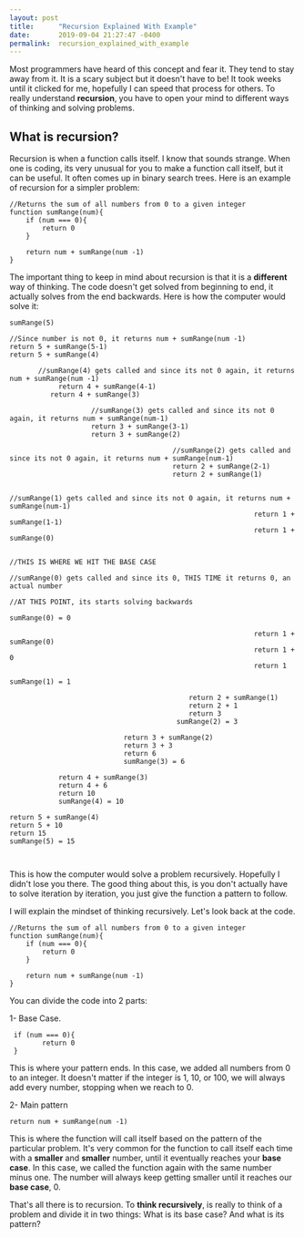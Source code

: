 ```yaml
---
layout: post
title:      "Recursion Explained With Example"
date:       2019-09-04 21:27:47 -0400
permalink:  recursion_explained_with_example
---
```



Most programmers have heard of this concept and fear it. They tend to stay away from it. It is a scary subject but it doesn't have to be! It took weeks until it clicked for me, hopefully I can speed that process for others. To really understand **recursion**, you have to open your mind to different ways of thinking and solving problems.

## What is recursion?

Recursion is when a function  calls itself. I know that sounds strange. When one is coding, its very unusual for you to make a function call itself, but it can be useful. It often comes up in binary search trees. Here is an example of recursion for a simpler problem:

```
//Returns the sum of all numbers from 0 to a given integer
function sumRange(num){
    if (num === 0){
        return 0
    }
    
    return num + sumRange(num -1)
}
```

The important thing to keep in mind about recursion is that it is a **different** way of thinking. The code doesn't get solved from beginning to end, it actually solves from the end backwards. Here is how the computer would solve it:

```
sumRange(5)

//Since number is not 0, it returns num + sumRange(num -1)
return 5 + sumRange(5-1)
return 5 + sumRange(4)

       //sumRange(4) gets called and since its not 0 again, it returns num + sumRange(num -1)
			return 4 + sumRange(4-1)
		  return 4 + sumRange(3)
											 
					//sumRange(3) gets called and since its not 0 again, it returns num + sumRange(num-1)
					return 3 + sumRange(3-1)
					return 3 + sumRange(2)
																					 
										//sumRange(2) gets called and since its not 0 again, it returns num + sumRange(num-1)
										return 2 + sumRange(2-1)
										return 2 + sumRange(1)
																																 
															//sumRange(1) gets called and since its not 0 again, it returns num + sumRange(num-1)
															return 1 + sumRange(1-1)
															return 1 + sumRange(0)
																																											
																			//THIS IS WHERE WE HIT THE BASE CASE
																			//sumRange(0) gets called and since its 0, THIS TIME it returns 0, an actual number
																			//AT THIS POINT, its starts solving backwards
																			sumRange(0) = 0
																																																						
															return 1 + sumRange(0)
															return 1 + 0
															return 1
															sumRange(1) = 1
																																												
											return 2 + sumRange(1)
											return 2 + 1
											return 3
										 sumRange(2) = 3
																																	
							return 3 + sumRange(2)
							return 3 + 3
							return 6
							sumRange(3) = 6
												
			return 4 + sumRange(3)
			return 4 + 6
			return 10
			sumRange(4) = 10
												
return 5 + sumRange(4)
return 5 + 10
return 15
sumRange(5) = 15
																																																																									
																					 
```

This is how the computer would solve a problem recursively. Hopefully I didn't lose you there. The good thing about this, is you don't actually have to solve iteration by iteration, you just give the function a pattern to follow.

I will explain the mindset of thinking recursively. Let's look back at the code. 


```
//Returns the sum of all numbers from 0 to a given integer
function sumRange(num){
    if (num === 0){
        return 0
    }
    
    return num + sumRange(num -1)
}
```

You can divide the code into 2 parts:

1- Base Case. 

```
 if (num === 0){
        return 0
 }
```

This is where your pattern ends. In this case, we added all numbers from 0 to an integer. It doesn't matter if the integer is 1, 10, or 100, we will always add every number, stopping when we reach to 0.

2- Main pattern

```
return num + sumRange(num -1)
```

This is where the function will call itself based on the pattern of the particular problem. It's very common for the function to call itself each time with a **smaller** and **smaller** number, until it eventually reaches your **base case**. In this case, we called the function again with the same number minus one. The number will always keep getting smaller until it reaches our **base case**, 0.

That's all there is to recursion. To **think recursively**, is really to think of a problem and divide it in two things: What is its base case? And what is its pattern?


